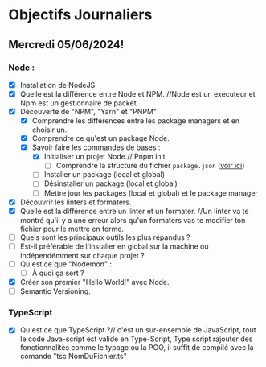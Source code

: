 # Objectifs Journaliers

## Mercredi 05/06/2024!

### Node :

- [x] Installation de NodeJS
- [x] Quelle est la différence entre Node et NPM. //Node est un executeur et Npm est un gestionnaire de packet.
- [x] Découverte de "NPM", "Yarn" et "PNPM"
  - [x] Comprendre les différences entre les package managers et en choisir un.
  - [x] Comprendre ce qu'est un package Node.
  - [x] Savoir faire les commandes de bases :
    - [x] Initialiser un projet Node.// Pnpm init 
      - [ ] Comprendre la structure du fichier `package.json` ([voir ici](https://docs.npmjs.com/cli/v10/configuring-npm/package-json))
    - [ ] Installer un package (local et global)
    - [ ] Désinstaller un package (local et global)
    - [ ] Mettre jour les packages (local et global) et le package manager
- [x] Découvrir les linters et formaters.
- [x] Quelle est la différence entre un linter et un formater. //Un linter va te montré qu'il y a une erreur alors qu'un formaters vas te modifier ton fichier pour le mettre en forme.
- [ ] Quels sont les principaux outils les plus répandus ?
- [ ] Est-il préférable de l'installer en global sur la machine ou indépendémment sur chaque projet ?
- [ ] Qu'est ce que "Nodemon" :
  - [ ] À quoi ça sert ?
- [x] Créer son premier "Hello World!" avec Node.
- [ ] Semantic Versioning.

### TypeScript

- [x] Qu'est ce que TypeScript ?// c'est un sur-ensemble de JavaScript, tout le code Java-script est valide en Type-Script, Type script rajouter des fonctionnalitès comme le typage ou la POO, il suffit de compilé avec la comande "tsc NomDuFichier.ts"
